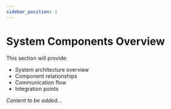 ```yaml
---
sidebar_position: 1
---
```


# System Components Overview

<!-- TODO: Add components overview -->

This section will provide:
- System architecture overview
- Component relationships
- Communication flow
- Integration points

*Content to be added...*
